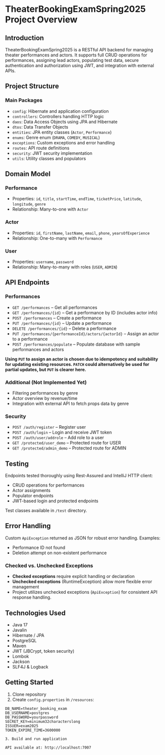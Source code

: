 # TheaterBookingExamSpring2025 Project Overview

## Introduction
TheaterBookingExamSpring2025 is a RESTful API backend for managing theater performances and actors. It supports full CRUD operations for performances, assigning lead actors, populating test data, secure authentication and authorization using JWT, and integration with external APIs.

## Project Structure

### Main Packages
- `config`: Hibernate and application configuration
- `controllers`: Controllers handling HTTP logic
- `daos`: Data Access Objects using JPA and Hibernate
- `dtos`: Data Transfer Objects
- `entities`: JPA entity classes (`Actor`, `Performance`)
- `enums`: Genre enum (`DRAMA`, `COMEDY`, `MUSICAL`)
- `exceptions`: Custom exceptions and error handling
- `routes`: API route definitions
- `security`: JWT security implementation
- `utils`: Utility classes and populators

## Domain Model

### Performance
- Properties: `id`, `title`, `startTime`, `endTime`, `ticketPrice`, `latitude`, `longitude`, `genre`
- Relationship: Many-to-one with `Actor`

### Actor
- Properties: `id`, `firstName`, `lastName`, `email`, `phone`, `yearsOfExperience`
- Relationship: One-to-many with `Performance`

### User
- Properties: `username`, `password`
- Relationship: Many-to-many with roles (`USER`, `ADMIN`)

## API Endpoints

### Performances
- `GET /performances` – Get all performances
- `GET /performances/{id}` – Get a performance by ID (includes actor info)
- `POST /performances` – Create a performance
- `PUT /performances/{id}` – Update a performance
- `DELETE /performances/{id}` – Delete a performance
- `PUT /performances/{performanceId}/actors/{actorId}` – Assign an actor to a performance
- `POST /performances/populate` – Populate database with sample performances and actors

**Using `PUT` to assign an actor is chosen due to idempotency and suitability for updating existing resources. `PATCH` could alternatively be used for partial updates, but `PUT` is clearer here.**

### Additional (Not Implemented Yet)
- Filtering performances by genre
- Actor overview by revenue/time
- Integration with external API to fetch props data by genre

### Security
- `POST /auth/register` – Register user
- `POST /auth/login` – Login and receive JWT token
- `POST /auth/user/addrole` – Add role to a user
- `GET /protected/user_demo` – Protected route for USER
- `GET /protected/admin_demo` – Protected route for ADMIN

## Testing
Endpoints tested thoroughly using Rest-Assured and IntelliJ HTTP client:
- CRUD operations for performances
- Actor assignments
- Populator endpoints
- JWT-based login and protected endpoints

Test classes available in `/test` directory.

## Error Handling
Custom `ApiException` returned as JSON for robust error handling. Examples:
- Performance ID not found
- Deletion attempt on non-existent performance

### Checked vs. Unchecked Exceptions
- **Checked exceptions** require explicit handling or declaration
- **Unchecked exceptions** (RuntimeException) allow more flexible error management
- Project utilizes unchecked exceptions (`ApiException`) for consistent API response handling.

## Technologies Used
- Java 17
- Javalin
- Hibernate / JPA
- PostgreSQL
- Maven
- JWT (JBCrypt, token security)
- Lombok
- Jackson
- SLF4J & Logback

## Getting Started

1. Clone repository
2. Create `config.properties` in `/resources`:

```properties
DB_NAME=theater_booking_exam
DB_USERNAME=postgres
DB_PASSWORD=yourpassword
SECRET_KEY=minimum32characterslong
ISSUER=exam2025
TOKEN_EXPIRE_TIME=3600000

3. Build and run application

API available at: http://localhost:7007